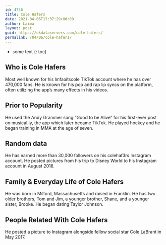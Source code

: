 ```yaml
---
id: 4756
title: Cole Hafers
date: 2021-04-06T17:37:29+00:00
author: Laima
layout: post
guid: https://ukdataservers.com/cole-hafers/
permalink: /04/06/cole-hafers/
---
```


* some text
{: toc}


## Who is Cole Hafers
                  
                  
                  
Most well known for his lmfaoitscole TikTok account where he has over 470,000 fans. He is known for his pop and rap lip syncs on the platform, often utilizing the app&#8217;s many effects in his videos. 
                  
              
            
              
            
                
                
                
## Prior to Popularity
                  
                  
                  
He used the Andy Grammer song &#8220;Good to be Alive&#8221; for his first-ever post on musical.ly, the app which later became TikTok. He played hockey and he began training in MMA at the age of seven. 
                  
              
            
              
            
                
                
                
## Random data
                  
                  
                  
He has earned more than 30,000 followers on his colehaf3rs Instagram account. He posted pictures from his trip to Disney World to his Instagram account in August 2018. 
                  
              
            
              
            
                
                
                
## Family & Everyday Life of Cole Hafers
                  
                  
                  
He was born in Milford, Massachusetts and raised in Franklin. He has two older brothers, Tom and Jim, a younger brother, Shane, and a younger sister, Brooke. He began dating Taylor Johnson. 
                  
              
            
              
            
                
                
                
## People Related With Cole Hafers
                  
                  
                  
He posted a picture to Instagram alongside fellow social star Cole LaBrant in May 2017. 
                  
              
            
              
            
                
              
            
              
              
            
            
              
            
          
          
          